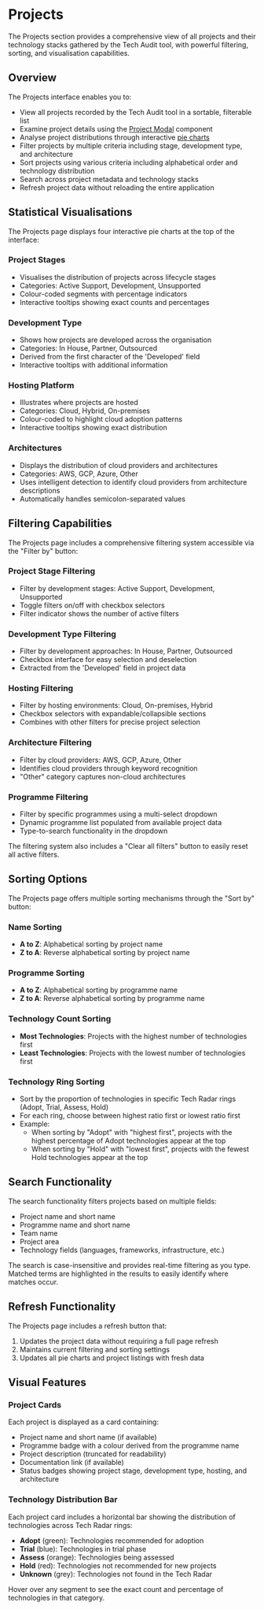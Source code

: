 # Projects

The Projects section provides a comprehensive view of all projects and their technology stacks gathered by the Tech Audit tool, with powerful filtering, sorting, and visualisation capabilities.

## Overview

The Projects interface enables you to:

- View all projects recorded by the Tech Audit tool in a sortable, filterable list
- Examine project details using the [Project Modal](/components/projects/projectModal) component
- Analyse project distributions through interactive [pie charts](/components/projects/pieChart)
- Filter projects by multiple criteria including stage, development type, and architecture
- Sort projects using various criteria including alphabetical order and technology distribution
- Search across project metadata and technology stacks
- Refresh project data without reloading the entire application

## Statistical Visualisations

The Projects page displays four interactive pie charts at the top of the interface:

### Project Stages

- Visualises the distribution of projects across lifecycle stages
- Categories: Active Support, Development, Unsupported
- Colour-coded segments with percentage indicators
- Interactive tooltips showing exact counts and percentages

### Development Type

- Shows how projects are developed across the organisation
- Categories: In House, Partner, Outsourced
- Derived from the first character of the 'Developed' field
- Interactive tooltips with additional information

### Hosting Platform

- Illustrates where projects are hosted
- Categories: Cloud, Hybrid, On-premises
- Colour-coded to highlight cloud adoption patterns
- Interactive tooltips showing exact distribution

### Architectures

- Displays the distribution of cloud providers and architectures
- Categories: AWS, GCP, Azure, Other
- Uses intelligent detection to identify cloud providers from architecture descriptions
- Automatically handles semicolon-separated values

## Filtering Capabilities

The Projects page includes a comprehensive filtering system accessible via the "Filter by" button:

### Project Stage Filtering

- Filter by development stages: Active Support, Development, Unsupported
- Toggle filters on/off with checkbox selectors
- Filter indicator shows the number of active filters

### Development Type Filtering

- Filter by development approaches: In House, Partner, Outsourced
- Checkbox interface for easy selection and deselection
- Extracted from the 'Developed' field in project data

### Hosting Filtering

- Filter by hosting environments: Cloud, On-premises, Hybrid
- Checkbox selectors with expandable/collapsible sections
- Combines with other filters for precise project selection

### Architecture Filtering

- Filter by cloud providers: AWS, GCP, Azure, Other
- Identifies cloud providers through keyword recognition
- "Other" category captures non-cloud architectures

### Programme Filtering

- Filter by specific programmes using a multi-select dropdown
- Dynamic programme list populated from available project data
- Type-to-search functionality in the dropdown

The filtering system also includes a "Clear all filters" button to easily reset all active filters.

## Sorting Options

The Projects page offers multiple sorting mechanisms through the "Sort by" button:

### Name Sorting

- **A to Z**: Alphabetical sorting by project name
- **Z to A**: Reverse alphabetical sorting by project name

### Programme Sorting

- **A to Z**: Alphabetical sorting by programme name
- **Z to A**: Reverse alphabetical sorting by programme name

### Technology Count Sorting

- **Most Technologies**: Projects with the highest number of technologies first
- **Least Technologies**: Projects with the lowest number of technologies first

### Technology Ring Sorting

- Sort by the proportion of technologies in specific Tech Radar rings (Adopt, Trial, Assess, Hold)
- For each ring, choose between highest ratio first or lowest ratio first
- Example:
  - When sorting by "Adopt" with "highest first", projects with the highest percentage of Adopt technologies appear at the top
  - When sorting by "Hold" with "lowest first", projects with the fewest Hold technologies appear at the top

## Search Functionality

The search functionality filters projects based on multiple fields:

- Project name and short name
- Programme name and short name
- Team name
- Project area
- Technology fields (languages, frameworks, infrastructure, etc.)

The search is case-insensitive and provides real-time filtering as you type. Matched terms are highlighted in the results to easily identify where matches occur.

## Refresh Functionality

The Projects page includes a refresh button that:

1. Updates the project data without requiring a full page refresh
2. Maintains current filtering and sorting settings
3. Updates all pie charts and project listings with fresh data

## Visual Features

### Project Cards

Each project is displayed as a card containing:

- Project name and short name (if available)
- Programme badge with a colour derived from the programme name
- Project description (truncated for readability)
- Documentation link (if available)
- Status badges showing project stage, development type, hosting, and architecture

### Technology Distribution Bar

Each project card includes a horizontal bar showing the distribution of technologies across Tech Radar rings:

- **Adopt** (green): Technologies recommended for adoption
- **Trial** (blue): Technologies in trial phase
- **Assess** (orange): Technologies being assessed
- **Hold** (red): Technologies not recommended for new projects
- **Unknown** (grey): Technologies not found in the Tech Radar

Hover over any segment to see the exact count and percentage of technologies in that category.
